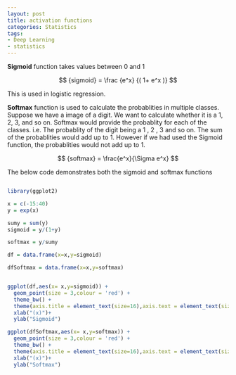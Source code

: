 ```yaml
---
layout: post
title: activation functions
categories: Statistics
tags:
- Deep Learning
- statistics
---
```


**Sigmoid** function takes values between 0 and 1 

$$ {sigmoid} =  \frac {e^x} {( 1+ e^x )} $$ 

This is used in logistic regression.

**Softmax** function is used to calculate the probablities in multiple classes. Suppose we have a image of a digit. We want to calculate whether it is a 1, 2, 3, and so on. Softmax would provide the probablity for each of the classes. i.e. The probablity of the digit being a 1 , 2 , 3  and so on. The sum of the probablities would add up to 1. However if we had used the Sigmoid function, the probablities would not add up to 1.

$$ {softmax} =  \frac{e^x}{\Sigma  e^x} $$ 

The below code demonstrates both the sigmoid and softmax functions

~~~ R

library(ggplot2)

x = c(-15:40)
y = exp(x)

sumy = sum(y)
sigmoid = y/(1+y)

softmax = y/sumy

df = data.frame(x=x,y=sigmoid)

dfSoftmax = data.frame(x=x,y=softmax)


ggplot(df,aes(x= x,y=sigmoid)) +  
  geom_point(size = 3,colour = 'red') +
  theme_bw() +
  theme(axis.title = element_text(size=16),axis.text = element_text(size=14))+
  xlab("(x)")+
  ylab("Sigmoid")

ggplot(dfSoftmax,aes(x= x,y=softmax)) +  
  geom_point(size = 3,colour = 'red') +
  theme_bw() +
  theme(axis.title = element_text(size=16),axis.text = element_text(size=14))+
  xlab("(x)")+
  ylab("Softmax")


~~~

